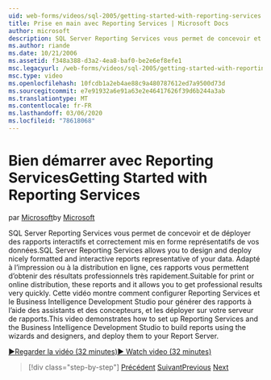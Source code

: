 ```yaml
---
uid: web-forms/videos/sql-2005/getting-started-with-reporting-services
title: Prise en main avec Reporting Services | Microsoft Docs
author: microsoft
description: SQL Server Reporting Services vous permet de concevoir et de déployer des rapports interactifs et correctement mis en forme représentatifs de vos données. Adapté à l’impression ou à la ONL...
ms.author: riande
ms.date: 10/21/2006
ms.assetid: f348a388-d3a2-4ea8-baf0-be2e6ef8efe1
msc.legacyurl: /web-forms/videos/sql-2005/getting-started-with-reporting-services
msc.type: video
ms.openlocfilehash: 10fcdb1a2eb4ae88c9a480787612ed7a9500d73d
ms.sourcegitcommit: e7e91932a6e91a63e2e46417626f39d6b244a3ab
ms.translationtype: MT
ms.contentlocale: fr-FR
ms.lasthandoff: 03/06/2020
ms.locfileid: "78618068"
---
```

# <a name="getting-started-with-reporting-services"></a><span data-ttu-id="943fb-104">Bien démarrer avec Reporting Services</span><span class="sxs-lookup"><span data-stu-id="943fb-104">Getting Started with Reporting Services</span></span>

<span data-ttu-id="943fb-105">par [Microsoft](https://github.com/microsoft)</span><span class="sxs-lookup"><span data-stu-id="943fb-105">by [Microsoft](https://github.com/microsoft)</span></span>

<span data-ttu-id="943fb-106">SQL Server Reporting Services vous permet de concevoir et de déployer des rapports interactifs et correctement mis en forme représentatifs de vos données.</span><span class="sxs-lookup"><span data-stu-id="943fb-106">SQL Server Reporting Services allows you to design and deploy nicely formatted and interactive reports representative of your data.</span></span> <span data-ttu-id="943fb-107">Adapté à l’impression ou à la distribution en ligne, ces rapports vous permettent d’obtenir des résultats professionnels très rapidement.</span><span class="sxs-lookup"><span data-stu-id="943fb-107">Suitable for print or online distribution, these reports and it allows you to get professional results very quickly.</span></span> <span data-ttu-id="943fb-108">Cette vidéo montre comment configurer Reporting Services et le Business Intelligence Development Studio pour générer des rapports à l’aide des assistants et des concepteurs, et les déployer sur votre serveur de rapports.</span><span class="sxs-lookup"><span data-stu-id="943fb-108">This video demonstrates how to set up Reporting Services and the Business Intelligence Development Studio to build reports using the wizards and designers, and deploy them to your Report Server.</span></span>

[<span data-ttu-id="943fb-109">&#9654;Regarder la vidéo (32 minutes)</span><span class="sxs-lookup"><span data-stu-id="943fb-109">&#9654; Watch video (32 minutes)</span></span>](https://channel9.msdn.com/Blogs/ASP-NET-Site-Videos/getting-started-with-reporting-services)

> [!div class="step-by-step"]
> <span data-ttu-id="943fb-110">[Précédent](using-sql-server-management-studio.md)
> [Suivant](building-and-customizing-reports-in-business-intelligence-development-studio.md)</span><span class="sxs-lookup"><span data-stu-id="943fb-110">[Previous](using-sql-server-management-studio.md)
[Next](building-and-customizing-reports-in-business-intelligence-development-studio.md)</span></span>
